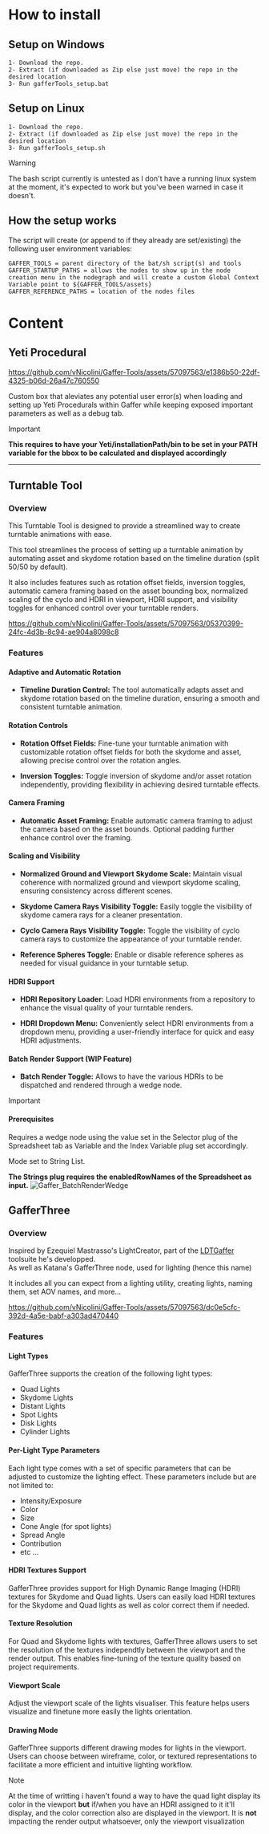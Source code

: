 # How to install

## Setup on Windows
```
1- Download the repo.
2- Extract (if downloaded as Zip else just move) the repo in the desired location
3- Run gafferTools_setup.bat
```

## Setup on Linux
```
1- Download the repo.
2- Extract (if downloaded as Zip else just move) the repo in the desired location
3- Run gafferTools_setup.sh
```
>[!WARNING]
>The bash script currently is untested as I don't have a running linux system at the moment, it's expected to work but you've been warned in case it doesn't.

## How the setup works

The script will create (or append to if they already are set/existing) the following user environment variables:
```
GAFFER_TOOLS = parent directory of the bat/sh script(s) and tools
GAFFER_STARTUP_PATHS = allows the nodes to show up in the node creation menu in the nodegraph and will create a custom Global Context Variable point to ${GAFFER_TOOLS/assets}
GAFFER_REFERENCE_PATHS = location of the nodes files
```

# Content

## Yeti Procedural

https://github.com/vNicolini/Gaffer-Tools/assets/57097563/e1386b50-22df-4325-b06d-26a47c760550

Custom box that aleviates any potential user error(s) when loading and setting up Yeti Procedurals within Gaffer while keeping exposed important parameters as well as a debug tab.

>[!IMPORTANT]
>**This requires to have your Yeti/installationPath/bin to be set in your PATH variable for the bbox to be calculated and displayed accordingly**

---

## Turntable Tool

### Overview

This Turntable Tool is designed to provide a streamlined way to create turntable animations with ease.  
  
This tool streamlines the process of setting up a turntable animation by automating asset and skydome rotation based on the timeline duration (split 50/50 by default). 
   
It also includes features such as rotation offset fields, inversion toggles, automatic camera framing based on the asset bounding box, normalized scaling of the cyclo and HDRI in viewport, HDRI support, and visibility toggles for enhanced control over your turntable renders.

https://github.com/vNicolini/Gaffer-Tools/assets/57097563/05370399-24fc-4d3b-8c94-ae904a8098c8

### Features  

#### Adaptive and Automatic Rotation  

- **Timeline Duration Control:** The tool automatically adapts asset and skydome rotation based on the timeline duration, ensuring a smooth and consistent turntable animation.  


#### Rotation Controls

- **Rotation Offset Fields:** Fine-tune your turntable animation with customizable rotation offset fields for both the skydome and asset, allowing precise control over the rotation angles.  

- **Inversion Toggles:** Toggle inversion of skydome and/or asset rotation independently, providing flexibility in achieving desired turntable effects.  


#### Camera Framing  

- **Automatic Asset Framing:** Enable automatic camera framing to adjust the camera based on the asset bounds. Optional padding further enhance control over the framing.  

#### Scaling and Visibility  

- **Normalized Ground and Viewport Skydome Scale:** Maintain visual coherence with normalized ground and viewport skydome scaling, ensuring consistency across different scenes.  

- **Skydome Camera Rays Visibility Toggle:** Easily toggle the visibility of skydome camera rays for a cleaner presentation.  

- **Cyclo Camera Rays Visibility Toggle:** Toggle the visibility of cyclo camera rays to customize the appearance of your turntable render.  

- **Reference Spheres Toggle:** Enable or disable reference spheres as needed for visual guidance in your turntable setup.  


#### HDRI Support  

- **HDRI Repository Loader:** Load HDRI environments from a repository to enhance the visual quality of your turntable renders.  

- **HDRI Dropdown Menu:** Conveniently select HDRI environments from a dropdown menu, providing a user-friendly interface for quick and easy HDRI adjustments.  


#### Batch Render Support (WIP Feature)

- **Batch Render Toggle:**  Allows to have the various HDRIs to be dispatched and rendered through a wedge node.  

> [!IMPORTANT]
> #### Prerequisites
> Requires a wedge node using the value set in the Selector plug of the Spreadsheet tab as Variable and the Index Variable plug set accordingly.
>
> Mode set to String List.
>
>**The Strings plug requires the enabledRowNames of the Spreadsheet as input.**
![Gaffer_BatchRenderWedge](https://github.com/vNicolini/Gaffer-Tools/assets/57097563/871fa3a8-690f-4dc3-b222-0930fa267ba2)

## GafferThree 

### Overview

Inspired by Ezequiel Mastrasso's LightCreator, part of the [LDTGaffer](https://github.com/ezequielmastrasso/LDTGaffer/tree/master "LDTGaffer's Repo") toolsuite he's developped.  
As well as Katana's GafferThree node, used for lighting (hence this name)  
  
It includes all you can expect from a lighting utility, creating lights, naming them, set AOV names, and more...  

https://github.com/vNicolini/Gaffer-Tools/assets/57097563/dc0e5cfc-392d-4a5e-babf-a303ad470440



### Features  

#### Light Types
GafferThree supports the creation of the following light types:  

- Quad Lights
- Skydome Lights
- Distant Lights
- Spot Lights
- Disk Lights
- Cylinder Lights  

#### Per-Light Type Parameters
Each light type comes with a set of specific parameters that can be adjusted to customize the lighting effect. These parameters include but are not limited to:

- Intensity/Exposure
- Color
- Size
- Cone Angle (for spot lights)
- Spread Angle
- Contribution
- etc ...  

#### HDRI Textures Support
GafferThree provides support for High Dynamic Range Imaging (HDRI) textures for Skydome and Quad lights. Users can easily load HDRI textures for the Skydome and Quad lights as well as color correct them if needed.  

#### Texture Resolution
For Quad and Skydome lights with textures, GafferThree allows users to set the resolution of the textures independtly between the viewport and the render output. This enables fine-tuning of the texture quality based on project requirements.  

#### Viewport Scale
Adjust the viewport scale of the lights visualiser. This feature helps users visualize and finetune more easily the lights orientation.  

#### Drawing Mode
GafferThree supports different drawing modes for lights in the viewport. Users can choose between wireframe, color, or textured representations to facilitate a more efficient and intuitive lighting workflow.

> [!NOTE]
> At the time of writting i haven't found a way to have the quad light display its color in the viewport **but** if/when you have an HDRI assigned to it it'll display, and the color correction also are displayed in the viewport. 
> It is **not** impacting the render output whatsoever, only the viewport visualization